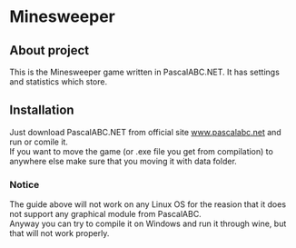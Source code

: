 # Minesweeper

## About project
This is the Minesweeper game written in PascalABC.NET. It has settings and statistics which store.

## Installation
Just download PascalABC.NET from official site www.pascalabc.net and run or comile it.  
If you want to move the game (or .exe file you get from compilation) to anywhere else make sure that you moving it with data folder.

### Notice
The guide above will not work on any Linux OS for the reasion that it does not support any graphical module from PascalABC.  
Anyway you can try to compile it on Windows and run it through wine, but that will not work properly.
